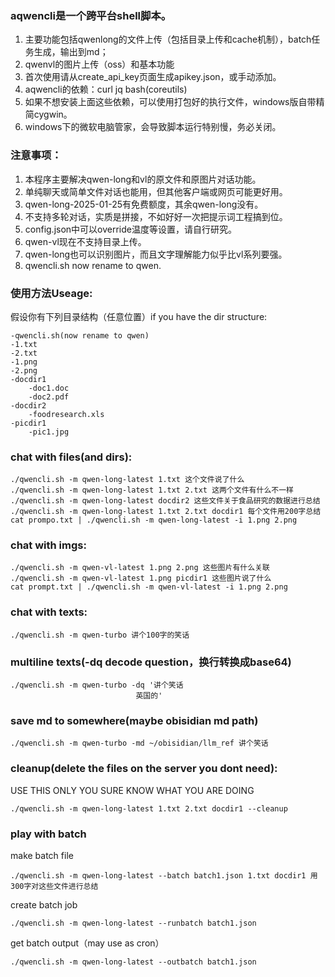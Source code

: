### aqwencli是一个跨平台shell脚本。
1. 主要功能包括qwenlong的文件上传（包括目录上传和cache机制），batch任务生成，输出到md；
2. qwenvl的图片上传（oss）和基本功能
3. 首次使用请从create_api_key页面生成apikey.json，或手动添加。
4. aqwencli的依赖：curl jq bash(coreutils)
5. 如果不想安装上面这些依赖，可以使用打包好的执行文件，windows版自带精简cygwin。
6. windows下的微软电脑管家，会导致脚本运行特别慢，务必关闭。

### 注意事项：
1. 本程序主要解决qwen-long和vl的原文件和原图片对话功能。
2. 单纯聊天或简单文件对话也能用，但其他客户端或网页可能更好用。
3. qwen-long-2025-01-25有免费额度，其余qwen-long没有。
4. 不支持多轮对话，实质是拼接，不如好好一次把提示词工程搞到位。
5. config.json中可以override温度等设置，请自行研究。
6. qwen-vl现在不支持目录上传。
7. qwen-long也可以识别图片，而且文字理解能力似乎比vl系列要强。
8. qwencli.sh now rename to qwen.

### 使用方法Useage:

假设你有下列目录结构（任意位置）if you have the dir structure:

```
-qwencli.sh(now rename to qwen)
-1.txt
-2.txt
-1.png
-2.png
-docdir1
    -doc1.doc
    -doc2.pdf
-docdir2
    -foodresearch.xls
-picdir1
    -pic1.jpg
```


### chat with files(and dirs):
```
./qwencli.sh -m qwen-long-latest 1.txt 这个文件说了什么
./qwencli.sh -m qwen-long-latest 1.txt 2.txt 这两个文件有什么不一样
./qwencli.sh -m qwen-long-latest docdir2 这些文件关于食品研究的数据进行总结
./qwencli.sh -m qwen-long-latest 1.txt 2.txt docdir1 每个文件用200字总结
cat prompo.txt | ./qwencli.sh -m qwen-long-latest -i 1.png 2.png
```
### chat with imgs:
```
./qwencli.sh -m qwen-vl-latest 1.png 2.png 这些图片有什么关联
./qwencli.sh -m qwen-vl-latest 1.png picdir1 这些图片说了什么
cat prompt.txt | ./qwencli.sh -m qwen-vl-latest -i 1.png 2.png
```
### chat with texts:
```
./qwencli.sh -m qwen-turbo 讲个100字的笑话
```

### multiline texts(-dq decode question，换行转换成base64)

```
./qwencli.sh -m qwen-turbo -dq '讲个笑话 
                            英国的'
```

### save md to somewhere(maybe obisidian md path)
```
./qwencli.sh -m qwen-turbo -md ~/obisidian/llm_ref 讲个笑话
```
### cleanup(delete the files on the server you dont need):

USE THIS ONLY YOU SURE KNOW WHAT YOU ARE DOING
```
./qwencli.sh -m qwen-long-latest 1.txt 2.txt docdir1 --cleanup
```
### play with batch

make batch file
```
./qwencli.sh -m qwen-long-latest --batch batch1.json 1.txt docdir1 用300字对这些文件进行总结
```
create batch job
```
./qwencli.sh -m qwen-long-latest --runbatch batch1.json
```
get batch output（may use as cron）
```
./qwencli.sh -m qwen-long-latest --outbatch batch1.json
```
